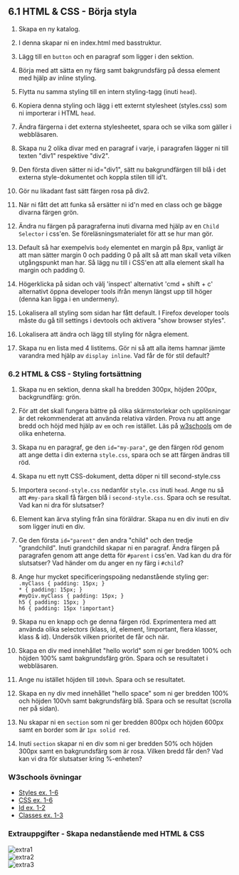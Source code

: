 ## 6.1 HTML & CSS - Börja styla

1. Skapa en ny katalog.

1. I denna skapar ni en index.html med basstruktur.

1. Lägg till en ```button``` och en paragraf som ligger i den sektion.

1. Börja med att sätta en ny färg samt bakgrundsfärg på dessa element med hjälp av inline styling.

1. Flytta nu samma styling till en intern styling-tagg (inuti ```head```).

1. Kopiera denna styling och lägg i ett externt stylesheet (styles.css) som ni importerar i HTML ```head```.

1. Ändra färgerna i det externa stylesheetet, spara och se vilka som gäller i webbläsaren.

1. Skapa nu 2 olika divar med en paragraf i varje, i paragrafen lägger ni till texten "div1" respektive "div2".

1. Den första diven sätter ni id="div1", sätt nu bakgrundfärgen till blå i det externa style-dokumentet och koppla stilen till id't.

1. Gör nu likadant fast sätt färgen rosa på div2.

1. När ni fått det att funka så ersätter ni id'n med en class och ge bägge divarna färgen grön.

1. Ändra nu färgen på paragraferna inuti divarna med hjälp av en ```Child Selector``` i css'en. Se föreläsningsmaterialet för att se hur man gör.

1. Default så har exempelvis ```body``` elementet en margin på 8px, vanligt är att man sätter margin 0 och padding 0 på allt så att man skall veta vilken utgångspunkt man har. Så lägg nu till i CSS'en att alla element skall ha margin och padding 0.

1. Högerklicka på sidan och välj 'inspect' alternativt 'cmd + shift + c' alternativt öppna developer tools ifrån menyn längst upp till höger (denna kan ligga i en undermeny).

1. Lokalisera all styling som sidan har fått default. I Firefox developer tools måste du gå till settings i devtools och aktivera "show browser styles".

1. Lokalisera att ändra och lägg till styling för några element.

1. Skapa nu en lista med 4 listitems. Gör ni så att alla items hamnar jämte varandra med hjälp av ```display inline```. Vad får de för stil default?

### 6.2 HTML & CSS - Styling fortsättning

1. Skapa nu en sektion, denna skall ha bredden 300px, höjden 200px, backgrundfärg: grön.

1. För att det skall fungera bättre på olika skärmstorlekar och upplösningar är det rekommenderat att använda relativa värden. Prova nu att ange bredd och höjd med hjälp av ```em``` och ```rem``` istället. Läs på [w3schools](https://www.w3schools.com/cssref/css_units.asp) om de olika enheterna.

1. Skapa nu en paragraf, ge den ```id="my-para"```, ge den färgen röd genom att ange detta i din externa ```style.css```, spara och se att färgen ändras till röd.

1. Skapa nu ett nytt CSS-dokument, detta döper ni till second-style.css

1. Importera ```second-style.css``` nedanför ```style.css``` inuti ```head```. Ange nu så att ```#my-para``` skall få färgen blå i ```second-style.css```. Spara och se resultat. Vad kan ni dra för slutsatser?

1. Element kan ärva styling från sina föräldrar. Skapa nu en div inuti en div som ligger inuti en div.

1. Ge den första ```id="parent"``` den andra "child" och  den tredje "grandchild". Inuti grandchild skapar ni en paragraf. Ändra färgen på paragrafen genom att ange detta för ```#parent``` i css'en. Vad kan du dra för slutsatser? Vad händer om du anger en ny färg i ```#child```?

1. Ange hur mycket specificeringspoäng nedanstående styling ger: <br>```.myClass { padding: 15px; }``` <br> ```* { padding: 15px; }``` <br> ```#myDiv.myClass { padding: 15px; }``` <br> ```h5 { padding: 15px; }``` <br> ```h6 { padding: 15px !important}```

1. Skapa nu en knapp och ge denna färgen röd. Exprimentera med att använda olika selectors (klass, id, element, !important, flera klasser, klass & id). Undersök vilken prioritet de får och när.

1. Skapa en div med innehållet "hello world" som ni ger bredden 100% och höjden 100% samt bakgrundsfärg grön. Spara och se resultatet i webbläsaren.

1. Ange nu istället höjden till ```100vh```. Spara och se resultatet.

1. Skapa en ny div med innehållet "hello space" som ni ger bredden 100% och höjden 100vh samt bakgrundsfärg blå. Spara och se resultat (scrolla ner på sidan).

1. Nu skapar ni en ```section``` som ni ger bredden 800px och höjden 600px samt en border som är ```1px solid red```.

1. Inuti ```section``` skapar ni en div som ni ger bredden 50% och höjden 300px samt en bakgrundsfärg som är rosa. Vilken bredd får den? Vad kan vi dra för slutsatser kring %-enheten?

### W3schools övningar
* <a href="https://www.w3schools.com/html/exercise.asp?filename=exercise_html_styles1" target="_blank">Styles ex. 1-6</a>
* <a href="https://www.w3schools.com/html/exercise.asp?filename=exercise_html_css1" target="_blank">CSS ex. 1-6</a>
* <a href="https://www.w3schools.com/html/exercise.asp?filename=exercise_html_id1" target="_blank">Id ex. 1-2</a>
* <a href="https://www.w3schools.com/html/exercise.asp?filename=exercise_html_classes1" target="_blank">Classes ex. 1-3</a>

### Extrauppgifter - Skapa nedanstående med HTML & CSS

![extra1](new/new-structure/new-structure/media/exercises-images/extra1.png "extra exercise 1")
<br>
![extra2](new/new-structure/new-structure/media/exercises-images/extra2.png "extra exercise 2")
<br>
![extra3](new/new-structure/new-structure/media/exercises-images/extra3.png "extra exercise 3")
